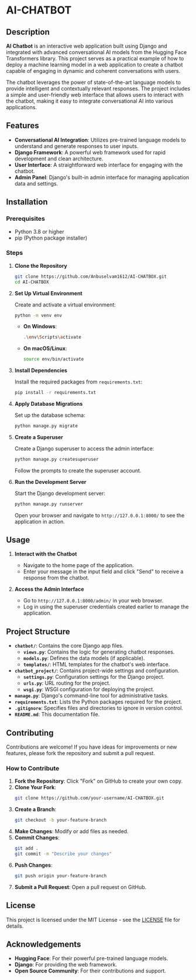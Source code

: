# AI-CHATBOT

## Description

**AI Chatbot** is an interactive web application built using Django and integrated with advanced conversational AI models from the Hugging Face Transformers library. This project serves as a practical example of how to deploy a machine learning model in a web application to create a chatbot capable of engaging in dynamic and coherent conversations with users.

The chatbot leverages the power of state-of-the-art language models to provide intelligent and contextually relevant responses. The project includes a simple and user-friendly web interface that allows users to interact with the chatbot, making it easy to integrate conversational AI into various applications.

## Features

- **Conversational AI Integration**: Utilizes pre-trained language models to understand and generate responses to user inputs.
- **Django Framework**: A powerful web framework used for rapid development and clean architecture.
- **User Interface**: A straightforward web interface for engaging with the chatbot.
- **Admin Panel**: Django's built-in admin interface for managing application data and settings.

## Installation

### Prerequisites

- Python 3.8 or higher
- pip (Python package installer)

### Steps

1. **Clone the Repository**

   ```bash
   git clone https://github.com/Anbuselvam1612/AI-CHATBOX.git
   cd AI-CHATBOX
   ```

2. **Set Up Virtual Environment**

   Create and activate a virtual environment:

   ```bash
   python -m venv env
   ```

   - **On Windows**:
     ```bash
     .\env\Scripts\activate
     ```

   - **On macOS/Linux**:
     ```bash
     source env/bin/activate
     ```

3. **Install Dependencies**

   Install the required packages from `requirements.txt`:

   ```bash
   pip install -r requirements.txt
   ```

4. **Apply Database Migrations**

   Set up the database schema:

   ```bash
   python manage.py migrate
   ```

5. **Create a Superuser**

   Create a Django superuser to access the admin interface:

   ```bash
   python manage.py createsuperuser
   ```

   Follow the prompts to create the superuser account.

6. **Run the Development Server**

   Start the Django development server:

   ```bash
   python manage.py runserver
   ```

   Open your browser and navigate to `http://127.0.0.1:8000/` to see the application in action.

## Usage

1. **Interact with the Chatbot**

   - Navigate to the home page of the application.
   - Enter your message in the input field and click "Send" to receive a response from the chatbot.

2. **Access the Admin Interface**

   - Go to `http://127.0.0.1:8000/admin/` in your web browser.
   - Log in using the superuser credentials created earlier to manage the application.

## Project Structure

- **`chatbot/`**: Contains the core Django app files.
  - **`views.py`**: Contains the logic for generating chatbot responses.
  - **`models.py`**: Defines the data models (if applicable).
  - **`templates/`**: HTML templates for the chatbot's web interface.
- **`chatbot_project/`**: Contains project-wide settings and configuration.
  - **`settings.py`**: Configuration settings for the Django project.
  - **`urls.py`**: URL routing for the project.
  - **`wsgi.py`**: WSGI configuration for deploying the project.
- **`manage.py`**: Django's command-line tool for administrative tasks.
- **`requirements.txt`**: Lists the Python packages required for the project.
- **`.gitignore`**: Specifies files and directories to ignore in version control.
- **`README.md`**: This documentation file.

## Contributing

Contributions are welcome! If you have ideas for improvements or new features, please fork the repository and submit a pull request.

### How to Contribute

1. **Fork the Repository**: Click "Fork" on GitHub to create your own copy.
2. **Clone Your Fork**: 
   ```bash
   git clone https://github.com/your-username/AI-CHATBOX.git
   ```
3. **Create a Branch**: 
   ```bash
   git checkout -b your-feature-branch
   ```
4. **Make Changes**: Modify or add files as needed.
5. **Commit Changes**: 
   ```bash
   git add .
   git commit -m "Describe your changes"
   ```
6. **Push Changes**: 
   ```bash
   git push origin your-feature-branch
   ```
7. **Submit a Pull Request**: Open a pull request on GitHub.

## License

This project is licensed under the MIT License - see the [LICENSE](LICENSE) file for details.

## Acknowledgements

- **Hugging Face**: For their powerful pre-trained language models.
- **Django**: For providing the web framework.
- **Open Source Community**: For their contributions and support.
